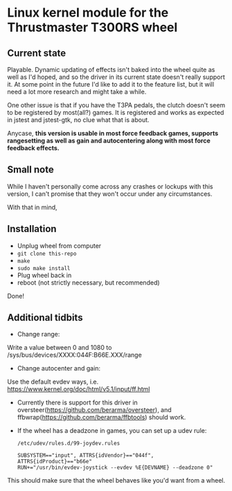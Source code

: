 # Linux kernel module for the Thrustmaster T300RS wheel

## Current state
Playable. Dynamic updating of effects isn't baked into the wheel quite as
well as I'd hoped, and so the driver in its current state doesn't really
support it. At some point in the future I'd like to add it to the feature
list, but it will need a lot more research and might take a while.

One other issue is that if you have the T3PA pedals, the clutch doesn't seem
to be registered by most(all?) games. It is registered and works as expected
in jstest and jstest-gtk, no clue what that is about.

Anycase, **this version is usable in most force feedback games, supports
rangesetting as well as gain and autocentering along with most force feedback effects.**
## Small note
    
While I haven't personally come across any crashes or lockups with this
version, I can't promise that they won't occur under any circumstances.

With that in mind,

## Installation

+ Unplug wheel from computer
+ `git clone this-repo`
+ `make`
+ `sudo make install`
+ Plug wheel back in
+ reboot (not strictly necessary, but recommended)
    
Done!

## Additional tidbits
    
+ Change range:
  
Write a value between 0 and 1080 to
/sys/bus/devices/XXXX:044F:B66E.XXX/range

+ Change autocenter and gain:

Use the default evdev ways, i.e. https://www.kernel.org/doc/html/v5.1/input/ff.html
    
+ Currently there is support for this driver in oversteer(https://github.com/berarma/oversteer), and ffbwrap(https://github.com/berarma/ffbtools) should work.
+ If the wheel has a deadzone in games, you can set up a udev rule:
    
    `/etc/udev/rules.d/99-joydev.rules`

    ```
    SUBSYSTEM=="input", ATTRS{idVendor}=="044f", ATTRS{idProduct}=="b66e"
    RUN+="/usr/bin/evdev-joystick --evdev %E{DEVNAME} --deadzone 0"
    ```

This should make sure that the wheel behaves like you'd want from a
wheel.
